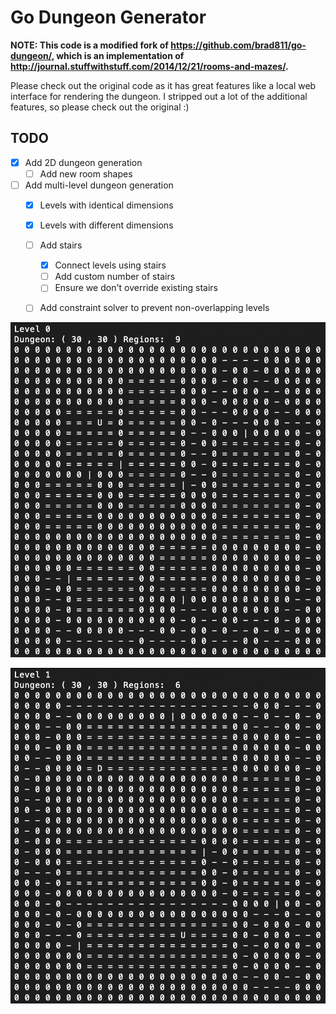 # Go Dungeon Generator

**NOTE: This code is a modified fork of https://github.com/brad811/go-dungeon/, which is an implementation of http://journal.stuffwithstuff.com/2014/12/21/rooms-and-mazes/.**

Please check out the original code as it has great features like a local web interface for rendering the dungeon. I stripped out a lot of the additional features, so please check out the original :)

## TODO

- [X] Add 2D dungeon generation
    - [ ] Add new room shapes
- [ ] Add multi-level dungeon generation
    - [X] Levels with identical dimensions
    - [X] Levels with different dimensions
    - [ ] Add stairs
        - [X] Connect levels using stairs
        - [ ] Add custom number of stairs
        - [ ] Ensure we don't override existing stairs
    - [ ] Add constraint solver to prevent non-overlapping levels


![alt text](https://raw.githubusercontent.com/Flokey82/go_gens/master/gendungeon/images/lvl0.png "Multilevel Dungeon!")

![alt text](https://raw.githubusercontent.com/Flokey82/go_gens/master/gendungeon/images/lvl1.png "Multilevel Dungeon!")
